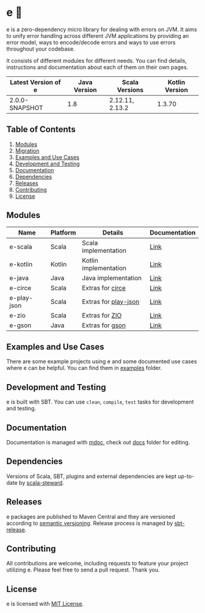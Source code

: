
[//]: # "This file is generated by [mdoc](https://scalameta.org/mdoc). Do not edit it directly as it will be overwritten. Instead edit corresponding file in docs folder."

# e 🐞

e is a zero-dependency micro library for dealing with errors on JVM. It aims to unify error handling across different JVM applications by providing an error model, ways to encode/decode errors and ways to use errors throughout your codebase.

It consists of different modules for different needs. You can find details, instructions and documentation about each of them on their own pages.

| Latest Version of e | Java Version          | Scala Versions          | Kotlin Version   |
| ------------------- | --------------------- | ----------------------- | ---------------- |
| 2.0.0-SNAPSHOT           | 1.8        | 2.12.11, 2.13.2  | 1.3.70 |

## Table of Contents

1. [Modules](#modules)
2. [Migration](MIGRATION.md)
3. [Examples and Use Cases](#examples-and-use-cases)
4. [Development and Testing](#development-and-testing)
5. [Documentation](#documentation)
6. [Dependencies](#dependencies)
7. [Releases](#releases)
8. [Contributing](#contributing)
9. [License](#license)

## Modules

| Name        | Platform | Details                                                      | Documentation                 |
| ----------- | -------- | ------------------------------------------------------------ | ----------------------------- |
| e-scala     | Scala    | Scala implementation                                         | [Link](e-scala/README.md)     |
| e-kotlin    | Kotlin   | Kotlin implementation                                        | [Link](e-kotlin/README.md)    |
| e-java      | Java     | Java implementation                                          | [Link](e-java/README.md)      |
| e-circe     | Scala    | Extras for [circe](https://circe.github.io/circe)            | [Link](e-circe/README.md)     |
| e-play-json | Scala    | Extras for [play-json](https://github.com/playframework/play-json) | [Link](e-play-json/README.md) |
| e-zio       | Scala    | Extras for [ZIO](https://zio.dev)                            | [Link](e-zio/README.md)       |
| e-gson      | Java     | Extras for [gson](https://github.com/google/gson)            | [Link](e-gson/README.md)      |

## Examples and Use Cases

There are some example projects using e and some documented use cases where e can be helpful. You can find them in [examples](examples) folder.

## Development and Testing

e is built with SBT. You can use `clean`, `compile`, `test` tasks for development and testing.

## Documentation

Documentation is managed with [mdoc](https://scalameta.org/mdoc), check out [docs](docs) folder for editing.

## Dependencies

Versions of Scala, SBT, plugins and external dependencies are kept up-to-date by [scala-steward](https://github.com/fthomas/scala-steward).

## Releases

e packages are published to Maven Central and they are versioned according to [semantic versioning](https://semver.org). Release process is managed by [sbt-release](https://github.com/sbt/sbt-release).

## Contributing

All contributions are welcome, including requests to feature your project utilizing e. Please feel free to send a pull request. Thank you.

## License

e is licensed with [MIT License](LICENSE.md).
